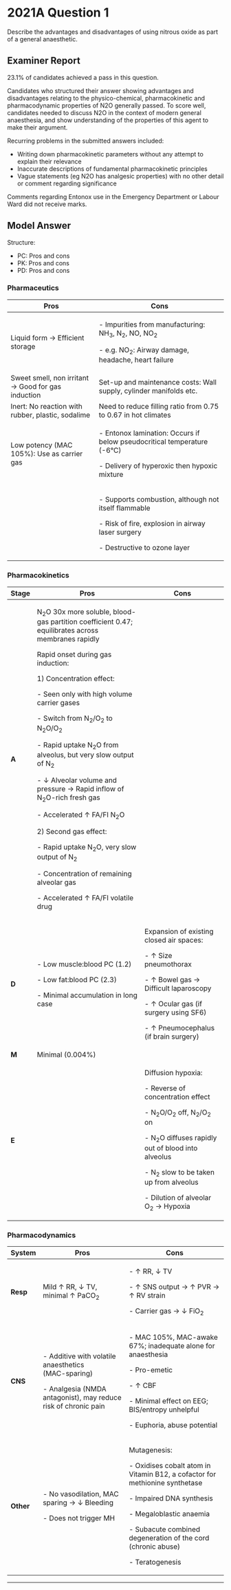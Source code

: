 # 2021A Question 1
Describe the advantages and disadvantages of using nitrous oxide as part of a general anaesthetic.


## Examiner Report
23.1% of candidates achieved a pass in this question.

Candidates who structured their answer showing advantages and disadvantages relating to the physico-chemical, pharmacokinetic and pharmacodynamic properties of N2O generally passed. To score well, candidates needed to discuss N2O in the context of modern general anaesthesia, and show understanding of the properties of this agent to make their argument.


Recurring problems in the submitted answers included:

* Writing down pharmacokinetic parameters without any attempt to explain their relevance
* Inaccurate descriptions of fundamental pharmacokinetic principles
* Vague statements (eg N2O has analgesic properties) with no other detail or comment regarding significance


Comments regarding Entonox use in the Emergency Department or Labour Ward did not receive marks.

## Model Answer
Structure:

* PC: Pros and cons
* PK: Pros and cons
* PD: Pros and cons

### Pharmaceutics

|Pros|Cons|
| -- | -- |
| Liquid form → Efficient storage|<p>- Impurities from manufacturing: NH<sub>3</sub>, N<sub>2</sub>, NO, NO<sub>2</sub></p><p>- e.g. NO<sub>2</sub>: Airway damage, headache, heart failure</p>|
| Sweet smell, non irritant → Good for gas induction| Set-up and maintenance costs: Wall supply, cylinder manifolds etc.|
| Inert: No reaction with rubber, plastic, sodalime| Need to reduce filling ratio from 0.75 to 0.67 in hot climates|
| Low potency (MAC 105%): Use as carrier gas|<p>- Entonox lamination: Occurs if below pseudocritical temperature (-6°C)</p><p>- Delivery of hyperoxic then hypoxic mixture</p>|
||<p>- Supports combustion, although not itself flammable</p><p>- Risk of fire, explosion in airway laser surgery</p><p>- Destructive to ozone layer</p>|

### Pharmacokinetics

|Stage|Pros|Cons|
| -- | -- | -- |
|**A**|<p>N<sub>2</sub>O 30x more soluble, blood-gas partition coefficient 0.47; equilibrates across membranes rapidly</p><p>Rapid onset during gas induction:</p><p>1) Concentration effect:</p><p>- Seen only with high volume carrier gases</p><p>- Switch from N<sub>2</sub>/O<sub>2</sub> to N<sub>2</sub>O/O<sub>2</sub></p><p>- Rapid uptake N<sub>2</sub>O from alveolus, but very slow output of N<sub>2</sub></p><p>- ↓ Alveolar volume and pressure → Rapid inflow of N<sub>2</sub>O-rich fresh gas</p><p>- Accelerated ↑ FA/FI N<sub>2</sub>O</p><p>2) Second gas effect:</p><p>- Rapid uptake N<sub>2</sub>O, very slow output of N<sub>2</sub></p><p>- Concentration of remaining alveolar gas</p><p>- Accelerated ↑ FA/FI volatile drug</p>||
|**D**|<p>- Low muscle:blood PC (1.2)</p><p>- Low fat:blood PC (2.3)</p><p>- Minimal accumulation in long case</p>|<p>Expansion of existing closed air spaces:</p><p>- ↑ Size pneumothorax</p><p>- ↑ Bowel gas → Difficult laparoscopy</p><p>- ↑ Ocular gas (if surgery using SF6)</p><p>- ↑ Pneumocephalus (if brain surgery)</p>|
|**M**| Minimal (0.004%)||
|**E**||<p>Diffusion hypoxia:</p><p>- Reverse of concentration effect</p><p>- N<sub>2</sub>O/O<sub>2</sub> off, N<sub>2</sub>/O<sub>2</sub> on</p><p>- N<sub>2</sub>O diffuses rapidly out of blood into alveolus</p><p>- N<sub>2</sub> slow to be taken up from alveolus</p><p>- Dilution of alveolar O<sub>2</sub> → Hypoxia</p>|

### Pharmacodynamics

|System|Pros|Cons|
| -- | -- | -- |
|**Resp**| Mild ↑ RR, ↓ TV, minimal ↑ PaCO<sub>2</sub>|<p>- ↑ RR, ↓ TV</p><p>- ↑ SNS output → ↑ PVR → ↑ RV strain</p><p>- Carrier gas → ↓ FiO<sub>2</sub></p>|
|**CNS**|<p>- Additive with volatile anaesthetics<br>  (MAC-sparing)</p><p>- Analgesia (NMDA antagonist), may reduce risk of chronic pain</p>|<p>- MAC 105%, MAC-awake 67%; inadequate alone for anaesthesia</p><p>- Pro-emetic</p><p>- ↑ CBF</p><p>- Minimal effect on EEG; BIS/entropy unhelpful</p><p>- Euphoria, abuse potential</p>|
|**Other**|<p>- No vasodilation, MAC sparing → ↓ Bleeding</p><p>- Does not trigger MH</p>|<p>Mutagenesis:</p><p>- Oxidises cobalt atom in Vitamin B12, a cofactor for methionine synthetase</p><p>- Impaired DNA synthesis</p><p>- Megaloblastic anaemia</p><p>- Subacute combined degeneration of the cord (chronic abuse)</p><p>- Teratogenesis</p>|




--- 

 